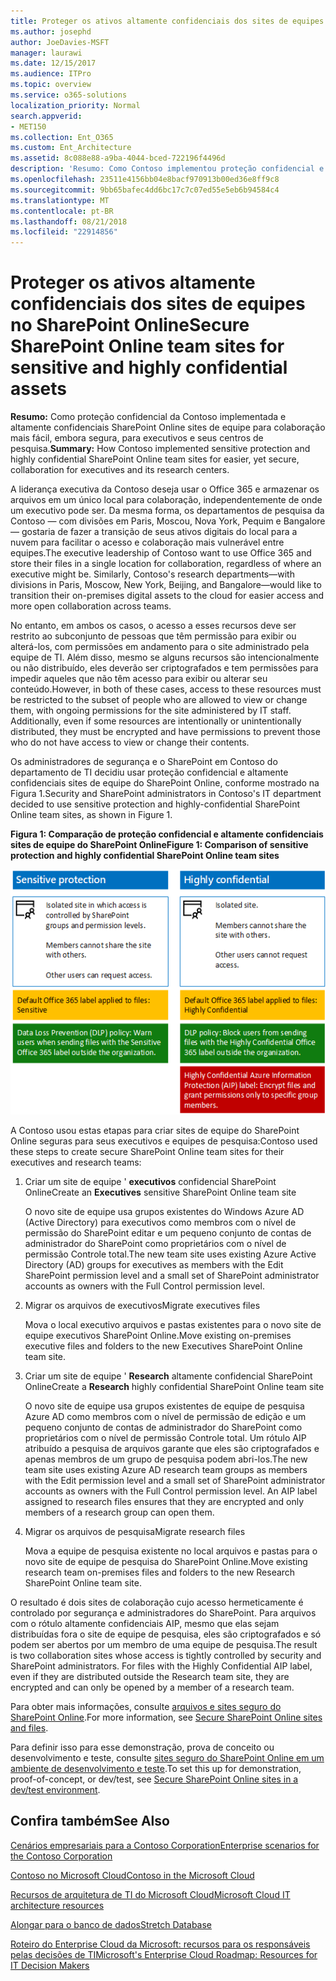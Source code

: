 ```yaml
---
title: Proteger os ativos altamente confidenciais dos sites de equipes no SharePoint Online
ms.author: josephd
author: JoeDavies-MSFT
manager: laurawi
ms.date: 12/15/2017
ms.audience: ITPro
ms.topic: overview
ms.service: o365-solutions
localization_priority: Normal
search.appverid:
- MET150
ms.collection: Ent_O365
ms.custom: Ent_Architecture
ms.assetid: 8c088e88-a9ba-4044-bced-722196f4496d
description: 'Resumo: Como Contoso implementou proteção confidencial e altamente confidenciais sites de equipe do SharePoint Online para mais fácil, ainda segura, colaboração para executivos e seus centros de pesquisa.'
ms.openlocfilehash: 23511e4156bb04e8bacf970913b00ed36e8ff9c8
ms.sourcegitcommit: 9bb65bafec4dd6bc17c7c07ed55e5eb6b94584c4
ms.translationtype: MT
ms.contentlocale: pt-BR
ms.lasthandoff: 08/21/2018
ms.locfileid: "22914856"
---
```

# <a name="secure-sharepoint-online-team-sites-for-sensitive-and-highly-confidential-assets"></a><span data-ttu-id="9b4ab-103">Proteger os ativos altamente confidenciais dos sites de equipes no SharePoint Online</span><span class="sxs-lookup"><span data-stu-id="9b4ab-103">Secure SharePoint Online team sites for sensitive and highly confidential assets</span></span>

 <span data-ttu-id="9b4ab-104">**Resumo:** Como proteção confidencial da Contoso implementada e altamente confidenciais SharePoint Online sites de equipe para colaboração mais fácil, embora segura, para executivos e seus centros de pesquisa.</span><span class="sxs-lookup"><span data-stu-id="9b4ab-104">**Summary:** How Contoso implemented sensitive protection and highly confidential SharePoint Online team sites for easier, yet secure, collaboration for executives and its research centers.</span></span>
  
<span data-ttu-id="9b4ab-p101">A liderança executiva da Contoso deseja usar o Office 365 e armazenar os arquivos em um único local para colaboração, independentemente de onde um executivo pode ser. Da mesma forma, os departamentos de pesquisa da Contoso — com divisões em Paris, Moscou, Nova York, Pequim e Bangalore — gostaria de fazer a transição de seus ativos digitais do local para a nuvem para facilitar o acesso e colaboração mais vulnerável entre equipes.</span><span class="sxs-lookup"><span data-stu-id="9b4ab-p101">The executive leadership of Contoso want to use Office 365 and store their files in a single location for collaboration, regardless of where an executive might be. Similarly, Contoso's research departments—with divisions in Paris, Moscow, New York, Beijing, and Bangalore—would like to transition their on-premises digital assets to the cloud for easier access and more open collaboration across teams.</span></span>
  
<span data-ttu-id="9b4ab-p102">No entanto, em ambos os casos, o acesso a esses recursos deve ser restrito ao subconjunto de pessoas que têm permissão para exibir ou alterá-los, com permissões em andamento para o site administrado pela equipe de TI. Além disso, mesmo se alguns recursos são intencionalmente ou não distribuído, eles deverão ser criptografados e tem permissões para impedir aqueles que não têm acesso para exibir ou alterar seu conteúdo.</span><span class="sxs-lookup"><span data-stu-id="9b4ab-p102">However, in both of these cases, access to these resources must be restricted to the subset of people who are allowed to view or change them, with ongoing permissions for the site administered by IT staff. Additionally, even if some resources are intentionally or unintentionally distributed, they must be encrypted and have permissions to prevent those who do not have access to view or change their contents.</span></span>
  
<span data-ttu-id="9b4ab-109">Os administradores de segurança e o SharePoint em Contoso do departamento de TI decidiu usar proteção confidencial e altamente confidenciais sites de equipe do SharePoint Online, conforme mostrado na Figura 1.</span><span class="sxs-lookup"><span data-stu-id="9b4ab-109">Security and SharePoint administrators in Contoso's IT department decided to use sensitive protection and highly-confidential SharePoint Online team sites, as shown in Figure 1.</span></span>
  
<span data-ttu-id="9b4ab-110">**Figura 1: Comparação de proteção confidencial e altamente confidenciais sites de equipe do SharePoint Online**</span><span class="sxs-lookup"><span data-stu-id="9b4ab-110">**Figure 1: Comparison of sensitive protection and highly confidential SharePoint Online team sites**</span></span>

![Proteção com alto nível de confidencialidade para sites de equipe do SharePoint Online](media/Contoso-Poster/SP-Solution.png)
  
<span data-ttu-id="9b4ab-112">A Contoso usou estas etapas para criar sites de equipe do SharePoint Online seguras para seus executivos e equipes de pesquisa:</span><span class="sxs-lookup"><span data-stu-id="9b4ab-112">Contoso used these steps to create secure SharePoint Online team sites for their executives and research teams:</span></span>
  
1. <span data-ttu-id="9b4ab-113">Criar um site de equipe ' **executivos** confidencial SharePoint Online</span><span class="sxs-lookup"><span data-stu-id="9b4ab-113">Create an **Executives** sensitive SharePoint Online team site</span></span>
    
    <span data-ttu-id="9b4ab-114">O novo site de equipe usa grupos existentes do Windows Azure AD (Active Directory) para executivos como membros com o nível de permissão do SharePoint editar e um pequeno conjunto de contas de administrador do SharePoint como proprietários com o nível de permissão Controle total.</span><span class="sxs-lookup"><span data-stu-id="9b4ab-114">The new team site uses existing Azure Active Directory (AD) groups for executives as members with the Edit SharePoint permission level and a small set of SharePoint administrator accounts as owners with the Full Control permission level.</span></span>
    
2. <span data-ttu-id="9b4ab-115">Migrar os arquivos de executivos</span><span class="sxs-lookup"><span data-stu-id="9b4ab-115">Migrate executives files</span></span>
    
    <span data-ttu-id="9b4ab-116">Mova o local executivo arquivos e pastas existentes para o novo site de equipe executivos SharePoint Online.</span><span class="sxs-lookup"><span data-stu-id="9b4ab-116">Move existing on-premises executive files and folders to the new Executives SharePoint Online team site.</span></span>
    
3. <span data-ttu-id="9b4ab-117">Criar um site de equipe ' **Research** altamente confidencial SharePoint Online</span><span class="sxs-lookup"><span data-stu-id="9b4ab-117">Create a **Research** highly confidential SharePoint Online team site</span></span>
    
    <span data-ttu-id="9b4ab-p103">O novo site de equipe usa grupos existentes de equipe de pesquisa Azure AD como membros com o nível de permissão de edição e um pequeno conjunto de contas de administrador do SharePoint como proprietários com o nível de permissão Controle total. Um rótulo AIP atribuído a pesquisa de arquivos garante que eles são criptografados e apenas membros de um grupo de pesquisa podem abri-los.</span><span class="sxs-lookup"><span data-stu-id="9b4ab-p103">The new team site uses existing Azure AD research team groups as members with the Edit permission level and a small set of SharePoint administrator accounts as owners with the Full Control permission level. An AIP label assigned to research files ensures that they are encrypted and only members of a research group can open them.</span></span>
    
4. <span data-ttu-id="9b4ab-120">Migrar os arquivos de pesquisa</span><span class="sxs-lookup"><span data-stu-id="9b4ab-120">Migrate research files</span></span>
    
    <span data-ttu-id="9b4ab-121">Mova a equipe de pesquisa existente no local arquivos e pastas para o novo site de equipe de pesquisa do SharePoint Online.</span><span class="sxs-lookup"><span data-stu-id="9b4ab-121">Move existing research team on-premises files and folders to the new Research SharePoint Online team site.</span></span>
    
<span data-ttu-id="9b4ab-p104">O resultado é dois sites de colaboração cujo acesso hermeticamente é controlado por segurança e administradores do SharePoint. Para arquivos com o rótulo altamente confidenciais AIP, mesmo que elas sejam distribuídas fora o site de equipe de pesquisa, eles são criptografados e só podem ser abertos por um membro de uma equipe de pesquisa.</span><span class="sxs-lookup"><span data-stu-id="9b4ab-p104">The result is two collaboration sites whose access is tightly controlled by security and SharePoint administrators. For files with the Highly Confidential AIP label, even if they are distributed outside the Research team site, they are encrypted and can only be opened by a member of a research team.</span></span>
  
<span data-ttu-id="9b4ab-124">Para obter mais informações, consulte [arquivos e sites seguro do SharePoint Online](https://docs.microsoft.com/microsoft-365-enterprise/secure-sharepoint-online-sites-and-files).</span><span class="sxs-lookup"><span data-stu-id="9b4ab-124">For more information, see [Secure SharePoint Online sites and files](https://docs.microsoft.com/microsoft-365-enterprise/secure-sharepoint-online-sites-and-files).</span></span>
  
 <span data-ttu-id="9b4ab-125">Para definir isso para esse demonstração, prova de conceito ou desenvolvimento e teste, consulte [sites seguro do SharePoint Online em um ambiente de desenvolvimento e teste](https://docs.microsoft.com/microsoft-365-enterprise/secure-sharepoint-online-sites-dev-test).</span><span class="sxs-lookup"><span data-stu-id="9b4ab-125">To set this up for demonstration, proof-of-concept, or dev/test, see [Secure SharePoint Online sites in a dev/test environment](https://docs.microsoft.com/microsoft-365-enterprise/secure-sharepoint-online-sites-dev-test).</span></span>
  
## <a name="see-also"></a><span data-ttu-id="9b4ab-126">Confira também</span><span class="sxs-lookup"><span data-stu-id="9b4ab-126">See Also</span></span>

[<span data-ttu-id="9b4ab-127">Cenários empresariais para a Contoso Corporation</span><span class="sxs-lookup"><span data-stu-id="9b4ab-127">Enterprise scenarios for the Contoso Corporation</span></span>](enterprise-scenarios-for-the-contoso-corporation.md)
  
[<span data-ttu-id="9b4ab-128">Contoso no Microsoft Cloud</span><span class="sxs-lookup"><span data-stu-id="9b4ab-128">Contoso in the Microsoft Cloud</span></span>](contoso-in-the-microsoft-cloud.md)
  
[<span data-ttu-id="9b4ab-129">Recursos de arquitetura de TI do Microsoft Cloud</span><span class="sxs-lookup"><span data-stu-id="9b4ab-129">Microsoft Cloud IT architecture resources</span></span>](microsoft-cloud-it-architecture-resources.md)

[<span data-ttu-id="9b4ab-130">Alongar para o banco de dados</span><span class="sxs-lookup"><span data-stu-id="9b4ab-130">Stretch Database</span></span>](https://msdn.microsoft.com/library/dn935011.aspx)
  
[<span data-ttu-id="9b4ab-131">Roteiro do Enterprise Cloud da Microsoft: recursos para os responsáveis pelas decisões de TI</span><span class="sxs-lookup"><span data-stu-id="9b4ab-131">Microsoft's Enterprise Cloud Roadmap: Resources for IT Decision Makers</span></span>](https://sway.com/FJ2xsyWtkJc2taRD)




